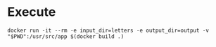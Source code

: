 # Execute

```shell
docker run -it --rm -e input_dir=letters -e output_dir=output -v "$PWD":/usr/src/app $(docker build .)
```